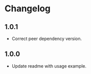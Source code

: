# Changelog

## 1.0.1
* Correct peer dependency version.

## 1.0.0
* Update readme with usage example.